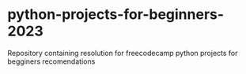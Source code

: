 # python-projects-for-beginners-2023
Repository containing resolution for freecodecamp python projects for begginers recomendations
